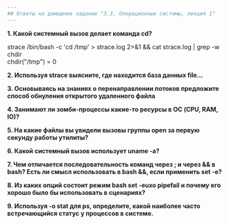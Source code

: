 ```yaml
---
## Ответы на домашнее задание "3.3. Операционные системы, лекция 1" 
---
```

                    
<strong>1. Какой системный вызов делает команда cd?</strong>  
    
strace /bin/bash -c 'cd /tmp' > strace.log 2>&1 && cat strace.log | grep -w chdir       
chdir("/tmp") = 0   
    
<strong>2. Используя strace выясните, где находится база данных file...</strong>   

<strong>3. Основываясь на знаниях о перенаправлении потоков предложите способ обнуления открытого удаленного файла</strong>    
    
<strong>4. Занимают ли зомби-процессы какие-то ресурсы в ОС (CPU, RAM, IO)?</strong>   
    
<strong>5. На какие файлы вы увидели вызовы группы open за первую секунду работы утилиты?</strong>      

<strong>6. Какой системный вызов использует uname -a?</strong>       
    
<strong>7. Чем отличается последовательность команд через ; и через && в bash? Есть ли смысл использовать в bash &&, если применить set -e?</strong>        
    
<strong>8. Из каких опций состоит режим bash set -euxo pipefail и почему его хорошо было бы использовать в сценариях?</strong>  
    
<strong>9. Используя -o stat для ps, определите, какой наиболее часто встречающийся статус у процессов в системе.</strong>  
    
